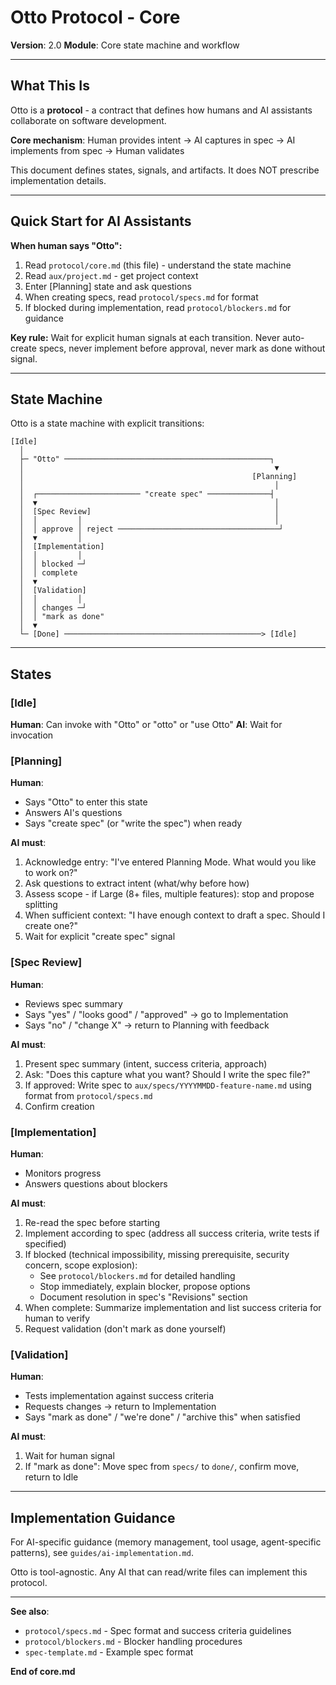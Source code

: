 # Otto Protocol - Core

**Version**: 2.0
**Module**: Core state machine and workflow

---

## What This Is

Otto is a **protocol** - a contract that defines how humans and AI assistants collaborate on software development.

**Core mechanism**: Human provides intent → AI captures in spec → AI implements from spec → Human validates

This document defines states, signals, and artifacts. It does NOT prescribe implementation details.

---

## Quick Start for AI Assistants

**When human says "Otto":**

1. Read `protocol/core.md` (this file) - understand the state machine
2. Read `aux/project.md` - get project context
3. Enter [Planning] state and ask questions
4. When creating specs, read `protocol/specs.md` for format
5. If blocked during implementation, read `protocol/blockers.md` for guidance

**Key rule:** Wait for explicit human signals at each transition. Never auto-create specs, never implement before approval, never mark as done without signal.

---

## State Machine

Otto is a state machine with explicit transitions:

```
[Idle]
  │
  ├─ "Otto" ──────────────────────────────────────────────┐
  │                                                        ▼
  │                                                   [Planning]
  │                                                        │
  │  ┌─────────────────────── "create spec" ──────────────┤
  │  ▼                                                     │
  │  [Spec Review]                                         │
  │  │         │                                           │
  │  │ approve │ reject ────────────────────────────────────┘
  │  ▼         │
  │  [Implementation]
  │  │         │
  │  │ blocked ─┘
  │  │ complete
  │  ▼
  │  [Validation]
  │  │         │
  │  │ changes ─┘
  │  │ "mark as done"
  │  ▼
  └─ [Done] ────────────────────────────────────────────> [Idle]
```

---

## States

### [Idle]
**Human**: Can invoke with "Otto" or "otto" or "use Otto"
**AI**: Wait for invocation

### [Planning]
**Human**:
- Says "Otto" to enter this state
- Answers AI's questions
- Says "create spec" (or "write the spec") when ready

**AI must**:
1. Acknowledge entry: "I've entered Planning Mode. What would you like to work on?"
2. Ask questions to extract intent (what/why before how)
3. Assess scope - if Large (8+ files, multiple features): stop and propose splitting
4. When sufficient context: "I have enough context to draft a spec. Should I create one?"
5. Wait for explicit "create spec" signal

### [Spec Review]
**Human**:
- Reviews spec summary
- Says "yes" / "looks good" / "approved" → go to Implementation
- Says "no" / "change X" → return to Planning with feedback

**AI must**:
1. Present spec summary (intent, success criteria, approach)
2. Ask: "Does this capture what you want? Should I write the spec file?"
3. If approved: Write spec to `aux/specs/YYYYMMDD-feature-name.md` using format from `protocol/specs.md`
4. Confirm creation

### [Implementation]
**Human**:
- Monitors progress
- Answers questions about blockers

**AI must**:
1. Re-read the spec before starting
2. Implement according to spec (address all success criteria, write tests if specified)
3. If blocked (technical impossibility, missing prerequisite, security concern, scope explosion):
   - See `protocol/blockers.md` for detailed handling
   - Stop immediately, explain blocker, propose options
   - Document resolution in spec's "Revisions" section
4. When complete: Summarize implementation and list success criteria for human to verify
5. Request validation (don't mark as done yourself)

### [Validation]
**Human**:
- Tests implementation against success criteria
- Requests changes → return to Implementation
- Says "mark as done" / "we're done" / "archive this" when satisfied

**AI must**:
1. Wait for human signal
2. If "mark as done": Move spec from `specs/` to `done/`, confirm move, return to Idle

---

## Implementation Guidance

For AI-specific guidance (memory management, tool usage, agent-specific patterns), see `guides/ai-implementation.md`.

Otto is tool-agnostic. Any AI that can read/write files can implement this protocol.

---

**See also**:
- `protocol/specs.md` - Spec format and success criteria guidelines
- `protocol/blockers.md` - Blocker handling procedures
- `spec-template.md` - Example spec format

**End of core.md**
